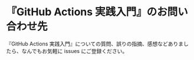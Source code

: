 # 『GitHub Actions 実践入門』のお問い合わせ先

『GitHub Actions 実践入門』についての質問、誤りの指摘、感想などありましたら、なんでもお気軽に issues にご登録ください。
